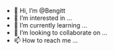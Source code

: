 - 👋 Hi, I’m @Bengitt
- 👀 I’m interested in ...
- 🌱 I’m currently learning ...
- 💞️ I’m looking to collaborate on ...
- 📫 How to reach me ...

<!---
Bengitt/Bengitt is a ✨ special ✨ repository because its `README.md` (this file) appears on your GitHub profile.
You can click the Preview link to take a look at your changes.
--->
